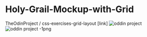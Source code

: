 # Holy-Grail-Mockup-with-Grid
TheOdinProject / css-exercises-grid-layout [link]
![oddin project](https://user-images.githubusercontent.com/97398977/160867207-c4a73bb0-36d6-4f47-a29d-d141bc7fd791.png)
![oddin project -1png](https://user-images.githubusercontent.com/97398977/160867242-87360909-5a75-4bdd-b766-7e804b3d6656.png)
